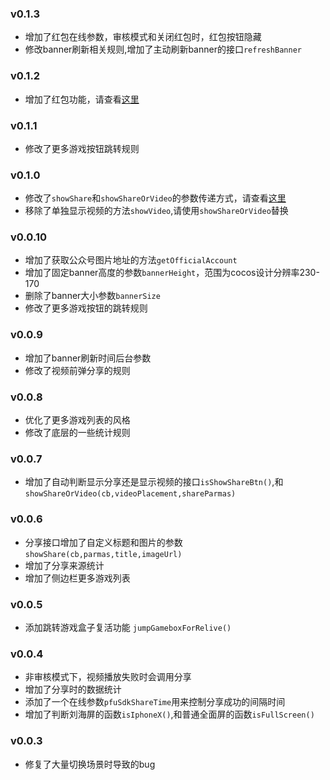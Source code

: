 ### v0.1.3
* 增加了红包在线参数，审核模式和关闭红包时，红包按钮隐藏
* 修改banner刷新相关规则,增加了主动刷新banner的接口`refreshBanner`
### v0.1.2
* 增加了红包功能，请查看[这里](https://github.com/LostChrs/PFUSDK/blob/master/Redpacket.md)
### v0.1.1
* 修改了更多游戏按钮跳转规则
### v0.1.0
* 修改了`showShare`和`showShareOrVideo`的参数传递方式，请查看[这里](https://github.com/LostChrs/PFUSDK/blob/master/README.md#showShare)
* 移除了单独显示视频的方法`showVideo`,请使用`showShareOrVideo`替换
### v0.0.10
* 增加了获取公众号图片地址的方法`getOfficialAccount`
* 增加了固定banner高度的参数`bannerHeight`，范围为cocos设计分辨率230-170
* 删除了banner大小参数`bannerSize` 
* 修改了更多游戏按钮的跳转规则
### v0.0.9
* 增加了banner刷新时间后台参数
* 修改了视频前弹分享的规则

### v0.0.8
* 优化了更多游戏列表的风格
* 修改了底层的一些统计规则

### v0.0.7
* 增加了自动判断显示分享还是显示视频的接口`isShowShareBtn()`,和`showShareOrVideo(cb,videoPlacement,shareParmas)`

### v0.0.6
* 分享接口增加了自定义标题和图片的参数 `showShare(cb,parmas,title,imageUrl)`
* 增加了分享来源统计
* 增加了侧边栏更多游戏列表

### v0.0.5
* 添加跳转游戏盒子复活功能 `jumpGameboxForRelive()`
### v0.0.4
* 非审核模式下，视频播放失败时会调用分享
* 增加了分享时的数据统计
* 添加了一个在线参数`pfuSdkShareTime`用来控制分享成功的间隔时间
* 增加了判断刘海屏的函数`isIphoneX()`,和普通全面屏的函数`isFullScreen()`

### v0.0.3
* 修复了大量切换场景时导致的bug